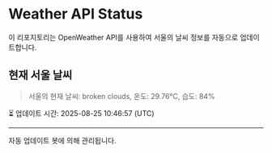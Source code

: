 
# Weather API Status

이 리포지토리는 OpenWeather API를 사용하여 서울의 날씨 정보를 자동으로 업데이트합니다.

## 현재 서울 날씨
> 서울의 현재 날씨: broken clouds, 온도: 29.76°C, 습도: 84%

⏳ 업데이트 시간: 2025-08-25 10:46:57 (UTC)

---
자동 업데이트 봇에 의해 관리됩니다.
